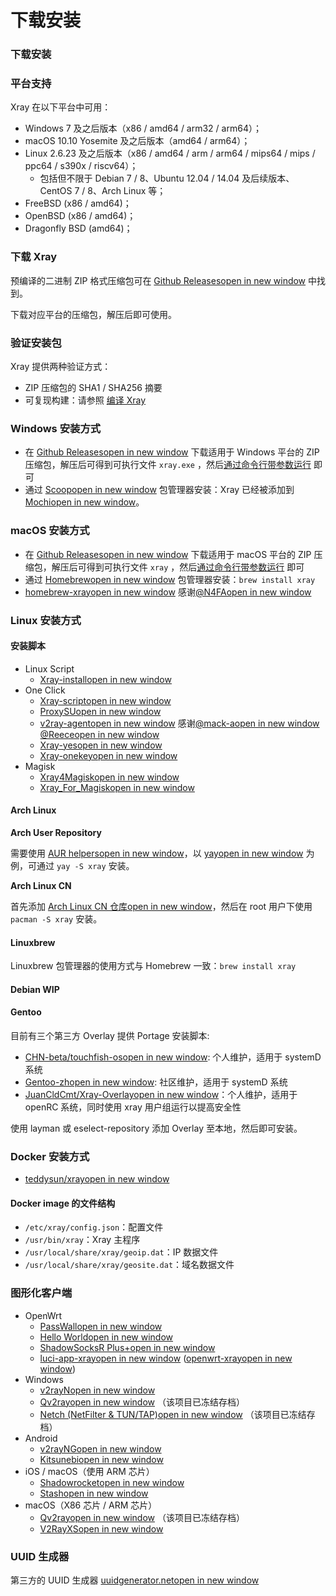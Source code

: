 # 下载安装

### 下载安装 <a href="#xia-zai-an-zhuang" id="xia-zai-an-zhuang"></a>

### 平台支持 <a href="#ping-tai-zhi-chi" id="ping-tai-zhi-chi"></a>

Xray 在以下平台中可用：

* Windows 7 及之后版本（x86 / amd64 / arm32 / arm64）；
* macOS 10.10 Yosemite 及之后版本（amd64 / arm64）；
* Linux 2.6.23 及之后版本（x86 / amd64 / arm / arm64 / mips64 / mips / ppc64 / s390x / riscv64）；
  * 包括但不限于 Debian 7 / 8、Ubuntu 12.04 / 14.04 及后续版本、CentOS 7 / 8、Arch Linux 等；
* FreeBSD (x86 / amd64)；
* OpenBSD (x86 / amd64)；
* Dragonfly BSD (amd64)；

### 下载 Xray <a href="#xia-zai-xray" id="xia-zai-xray"></a>

预编译的二进制 ZIP 格式压缩包可在 [Github Releasesopen in new window](https://github.com/xtls/Xray-core/releases) 中找到。

下载对应平台的压缩包，解压后即可使用。

### 验证安装包 <a href="#yan-zheng-an-zhuang-bao" id="yan-zheng-an-zhuang-bao"></a>

Xray 提供两种验证方式：

* ZIP 压缩包的 SHA1 / SHA256 摘要
* 可复现构建：请参照 [编译 Xray](broken-reference)

### Windows 安装方式 <a href="#windows-an-zhuang-fang-shi" id="windows-an-zhuang-fang-shi"></a>

* 在 [Github Releasesopen in new window](https://github.com/xtls/Xray-core/releases) 下载适用于 Windows 平台的 ZIP 压缩包，解压后可得到可执行文件 `xray.exe` ，然后[通过命令行带参数运行](.gitbook/assets/command) 即可
* 通过 [Scoopopen in new window](https://scoop.sh/) 包管理器安装：Xray 已经被添加到 [Mochiopen in new window](https://github.com/Qv2ray/mochi)。

### macOS 安装方式 <a href="#macos-an-zhuang-fang-shi" id="macos-an-zhuang-fang-shi"></a>

* 在 [Github Releasesopen in new window](https://github.com/xtls/Xray-core/releases) 下载适用于 macOS 平台的 ZIP 压缩包，解压后可得到可执行文件 `xray` ，然后[通过命令行带参数运行](broken-reference) 即可
* 通过 [Homebrewopen in new window](https://brew.sh/) 包管理器安装：`brew install xray`
* [homebrew-xrayopen in new window](https://github.com/N4FA/homebrew-xray) 感谢[@N4FAopen in new window](https://github.com/N4FA)

### Linux 安装方式 <a href="#linux-an-zhuang-fang-shi" id="linux-an-zhuang-fang-shi"></a>

#### 安装脚本 <a href="#an-zhuang-jiao-ben" id="an-zhuang-jiao-ben"></a>

* Linux Script
  * [Xray-installopen in new window](https://github.com/XTLS/Xray-install)
* One Click
  * [Xray-scriptopen in new window](https://github.com/kirin10000/Xray-script)
  * [ProxySUopen in new window](https://github.com/proxysu/ProxySU)
  * [v2ray-agentopen in new window](https://github.com/reeceyng/v2ray-agent) 感谢[@mack-aopen in new window](https://github.com/mack-a) [@Reeceopen in new window](https://github.com/reeceyng)
  * [Xray-yesopen in new window](https://github.com/jiuqi9997/Xray-yes)
  * [Xray-onekeyopen in new window](https://github.com/wulabing/Xray\_onekey)
* Magisk
  * [Xray4Magiskopen in new window](https://github.com/CerteKim/Xray4Magisk)
  * [Xray\_For\_Magiskopen in new window](https://github.com/E7KMbb/Xray\_For\_Magisk)

#### Arch Linux <a href="#arch-linux" id="arch-linux"></a>

**Arch User Repository**

需要使用 [AUR helpersopen in new window](https://wiki.archlinux.org/index.php/AUR\_helpers)，以 [yayopen in new window](https://github.com/Jguer/yay) 为例，可通过 `yay -S xray` 安装。

**Arch Linux CN**

首先添加 [Arch Linux CN 仓库open in new window](https://www.archlinuxcn.org/archlinux-cn-repo-and-mirror/)，然后在 root 用户下使用 `pacman -S xray` 安装。

#### Linuxbrew <a href="#linuxbrew" id="linuxbrew"></a>

Linuxbrew 包管理器的使用方式与 Homebrew 一致：`brew install xray`

#### Debian WIP <a href="#debian" id="debian"></a>

#### Gentoo <a href="#gentoo" id="gentoo"></a>

目前有三个第三方 Overlay 提供 Portage 安装脚本:

* [CHN-beta/touchfish-osopen in new window](https://github.com/gentoo-mirror/touchfish-os/tree/master/net-proxy/Xray): 个人维护，适用于 systemD 系统
* [Gentoo-zhopen in new window](https://github.com/microcai/gentoo-zh): 社区维护，适用于 systemD 系统
* [JuanCldCmt/Xray-Overlayopen in new window](https://github.com/JuanCldCmt/Xray-Overlay)：个人维护，适用于 openRC 系统，同时使用 xray 用户组运行以提高安全性

使用 layman 或 eselect-repository 添加 Overlay 至本地，然后即可安装。

### Docker 安装方式 <a href="#docker-an-zhuang-fang-shi" id="docker-an-zhuang-fang-shi"></a>

* [teddysun/xrayopen in new window](https://hub.docker.com/r/teddysun/xray)

#### Docker image 的文件结构 <a href="#dockerimage-de-wen-jian-jie-gou" id="dockerimage-de-wen-jian-jie-gou"></a>

* `/etc/xray/config.json`：配置文件
* `/usr/bin/xray`：Xray 主程序
* `/usr/local/share/xray/geoip.dat`：IP 数据文件
* `/usr/local/share/xray/geosite.dat`：域名数据文件

### 图形化客户端 <a href="#tu-xing-hua-ke-hu-duan" id="tu-xing-hua-ke-hu-duan"></a>

* OpenWrt
  * [PassWallopen in new window](https://github.com/xiaorouji/openwrt-passwall)
  * [Hello Worldopen in new window](https://github.com/jerrykuku/luci-app-vssr)
  * [ShadowSocksR Plus+open in new window](https://github.com/fw876/helloworld)
  * [luci-app-xrayopen in new window](https://github.com/yichya/luci-app-xray) ([openwrt-xrayopen in new window](https://github.com/yichya/openwrt-xray))
* Windows
  * [v2rayNopen in new window](https://github.com/2dust/v2rayN)
  * [Qv2rayopen in new window](https://github.com/Qv2ray/Qv2ray) （该项目已冻结存档）
  * [Netch (NetFilter & TUN/TAP)open in new window](https://github.com/NetchX/Netch) （该项目已冻结存档）
* Android
  * [v2rayNGopen in new window](https://github.com/2dust/v2rayNG)
  * [Kitsunebiopen in new window](https://github.com/rurirei/Kitsunebi/tree/release\_xtls)
* iOS / macOS（使用 ARM 芯片）
  * [Shadowrocketopen in new window](https://apps.apple.com/app/shadowrocket/id932747118)
  * [Stashopen in new window](https://apps.apple.com/app/stash/id1596063349)
* macOS（X86 芯片 / ARM 芯片）
  * [Qv2rayopen in new window](https://github.com/Qv2ray/Qv2ray) （该项目已冻结存档）
  * [V2RayXSopen in new window](https://github.com/tzmax/V2RayXS)

### UUID 生成器 <a href="#uuid-sheng-cheng-qi" id="uuid-sheng-cheng-qi"></a>

第三方的 UUID 生成器 [uuidgenerator.netopen in new window](https://www.uuidgenerator.net/)
